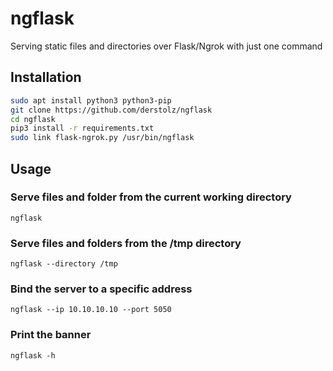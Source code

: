 # ngflask
Serving static files and directories over Flask/Ngrok with just one command

## Installation

```bash
sudo apt install python3 python3-pip
git clone https://github.com/derstolz/ngflask
cd ngflask
pip3 install -r requirements.txt
sudo link flask-ngrok.py /usr/bin/ngflask
```
## Usage

### Serve files and folder from the current working directory
`ngflask`

### Serve files and folders from the /tmp directory
`ngflask --directory /tmp`

### Bind the server to a specific address
`ngflask --ip 10.10.10.10 --port 5050`

### Print the banner
`ngflask -h`
